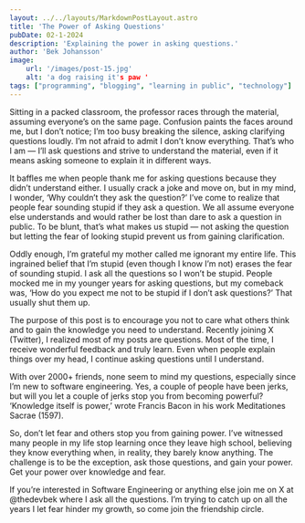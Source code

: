 ```yaml
---
layout: ../../layouts/MarkdownPostLayout.astro
title: 'The Power of Asking Questions'
pubDate: 02-1-2024
description: 'Explaining the power in asking questions.'
author: 'Bek Johansson'
image:
    url: '/images/post-15.jpg'
    alt: 'a dog raising it's paw '
tags: ["programming", "blogging", "learning in public", "technology"]
---
```


Sitting in a packed classroom, the professor races through the material, assuming everyone’s on the same page. Confusion paints the faces around me, but I don’t notice; I’m too busy breaking the silence, asking clarifying questions loudly. I’m not afraid to admit I don’t know everything. That’s who I am — I’ll ask questions and strive to understand the material, even if it means asking someone to explain it in different ways.

It baffles me when people thank me for asking questions because they didn’t understand either. I usually crack a joke and move on, but in my mind, I wonder, ‘Why couldn’t they ask the question?’ I’ve come to realize that people fear sounding stupid if they ask a question. We all assume everyone else understands and would rather be lost than dare to ask a question in public. To be blunt, that’s what makes us stupid — not asking the question but letting the fear of looking stupid prevent us from gaining clarification.

Oddly enough, I’m grateful my mother called me ignorant my entire life. This ingrained belief that I’m stupid (even though I know I’m not) erases the fear of sounding stupid. I ask all the questions so I won’t be stupid. People mocked me in my younger years for asking questions, but my comeback was, ‘How do you expect me not to be stupid if I don’t ask questions?’ That usually shut them up.

The purpose of this post is to encourage you not to care what others think and to gain the knowledge you need to understand. Recently joining X (Twitter), I realized most of my posts are questions. Most of the time, I receive wonderful feedback and truly learn. Even when people explain things over my head, I continue asking questions until I understand.

With over 2000+ friends, none seem to mind my questions, especially since I’m new to software engineering. Yes, a couple of people have been jerks, but will you let a couple of jerks stop you from becoming powerful? ‘Knowledge itself is power,’ wrote Francis Bacon in his work Meditationes Sacrae (1597).

So, don’t let fear and others stop you from gaining power. I’ve witnessed many people in my life stop learning once they leave high school, believing they know everything when, in reality, they barely know anything. The challenge is to be the exception, ask those questions, and gain your power. Get your power over knowledge and fear.

If you’re interested in Software Engineering or anything else join me on X at @thedevbek where I ask all the questions. I’m trying to catch up on all the years I let fear hinder my growth, so come join the friendship circle.

